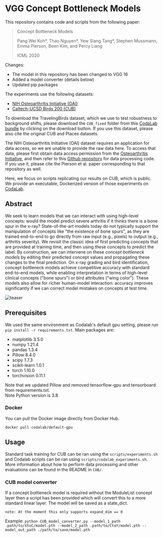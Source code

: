 # VGG Concept Bottleneck Models

This repository contains code and scripts from the following paper:

> Concept Bottleneck Models
>
> Pang Wei Koh\*, Thao Nguyen\*, Yew Siang Tang\*, Stephen Mussmann, Emma Pierson, Been Kim, and Percy Liang
>
> ICML 2020

Changes:
* The model in this repository has been changed to VGG 16
* Added a model converter (details below)
* Updated pip packages

The experiments use the following datasets:
- [NIH Osteoarthritis Initiative (OAI)](https://nda.nih.gov/oai/)
- [Caltech-UCSD Birds 200 (CUB)](http://www.vision.caltech.edu/visipedia/CUB-200.html)

To download the TravelingBirds dataset, which we use to test robustness to background shifts, please download the `CUB_fixed` folder from this [CodaLab bundle](https://worksheets.codalab.org/bundles/0x518829de2aa440c79cd9d75ef6669f27) by clicking on the download button. If you use this dataset, please also cite the original CUB and Places datasets.

The NIH Osteoarthritis Initiative (OAI) dataset requires an application for data access, so we are unable to provide the raw data here. To access that data, please first obtain data access permission from the [Osteoarthritis Initiative](https://nda.nih.gov/oai/), and then refer to this [Github repository](https://github.com/epierson9/pain-disparities) for data processing code. If you use it, please cite the Pierson et al. paper corresponding to that repository as well.

Here, we focus on scripts replicating our results on CUB, which is public. We provide an executable, Dockerized version of those experiments on [CodaLab](https://worksheets.codalab.org/worksheets/0x362911581fcd4e048ddfd84f47203fd2).

## Abstract

We seek to learn models that we can interact with using high-level concepts:
would the model predict severe arthritis if it thinks there is a bone spur in the x-ray?
State-of-the-art models today do not typically support the manipulation of concepts like "the existence of bone spurs",
as they are trained end-to-end to go directly from raw input (e.g., pixels) to output (e.g., arthritis severity).
We revisit the classic idea of first predicting concepts that are provided at training time,
and then using these concepts to predict the label.
By construction, we can intervene on these _concept bottleneck models_
by editing their predicted concept values and propagating these changes to the final prediction.
On x-ray grading and bird identification, concept bottleneck models achieve competitive accuracy with standard end-to-end models,
while enabling interpretation in terms of high-level clinical concepts ("bone spurs") or bird attributes ("wing color").
These models also allow for richer human-model interaction: accuracy improves significantly if we can correct model mistakes on concepts at test time.

![teaser](https://github.com/yewsiang/ConceptBottleneck/blob/master/figures/tti_qual_examples.png)

## Prerequisites
We used the same environment as Codalab's default gpu setting, please run `pip install -r requirements.txt`. Main packages are:
- matplotlib 3.5.0
- numpy 1.21.4
- pandas 1.3.4
- Pillow 8.4.0
- scipy 1.7.3
- scikit-learn 1.0.1
- torch 1.10.0
- torchvision 0.11.1



Note that we updated Pillow and removed tensorflow-gpu and tensorboard from requirements.txt.  
Note Python version is 3.8

### Docker
You can pull the Docker image directly from Docker Hub.
```
docker pull codalab/default-gpu
```

## Usage
Standard task training for CUB can be ran using the `scripts/experiments.sh` and Codalab scripts can be ran using `scripts/codalab_experiments.sh`. More information about how to perform data processing and other evaluations can be found in the README in `CUB/`.

### CUB model converter

If a concept bottleneck model is required without the ModuleList concept layer then a script has been provided which will convert this to a more standard linear layer. The model will be saved as a state_dict.

`note: At the moment this only supports expand_dim == 0`

Example: `python CUB_model_converter.py --model_1_path .path/to/XtoC/model.pth --model_2_path .path/to/CtoY/model.pth --model_out_path ./path/to/save/model.pth`
